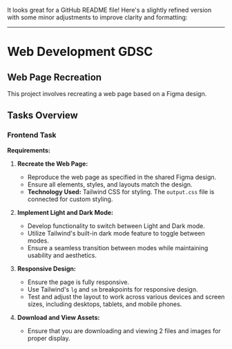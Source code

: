 It looks great for a GitHub README file! Here's a slightly refined version with some minor adjustments to improve clarity and formatting:

---

# Web Development GDSC
## Web Page Recreation

This project involves recreating a web page based on a Figma design.

## Tasks Overview

### Frontend Task

**Requirements:**

1. **Recreate the Web Page:**
   - Reproduce the web page as specified in the shared Figma design.
   - Ensure all elements, styles, and layouts match the design.
   - **Technology Used:** Tailwind CSS for styling. The `output.css` file is connected for custom styling.

2. **Implement Light and Dark Mode:**
   - Develop functionality to switch between Light and Dark mode.
   - Utilize Tailwind's built-in dark mode feature to toggle between modes.
   - Ensure a seamless transition between modes while maintaining usability and aesthetics.

3. **Responsive Design:**
   - Ensure the page is fully responsive.
   - Use Tailwind's `lg` and `sm` breakpoints for responsive design.
   - Test and adjust the layout to work across various devices and screen sizes, including desktops, tablets, and mobile phones.

4. **Download and View Assets:**
   - Ensure that you are downloading and viewing 2 files and images for proper display.
